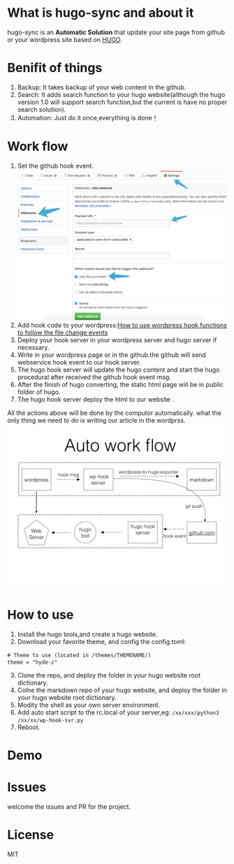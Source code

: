 # What is hugo-sync and about it
hugo-sync is an **Automatic Solution** that update your site page from github or your wordpress site based on [HUGO](https://gohugo.io).

# Benifit of things
1. Backup: It takes backup of your web content in the github.
2. Search: It adds search function to your hugo website(although the hugo version 1.0 will support search function,but the current is have no proper search solution).
3. Automation: Just do it once,everything is done！

# Work flow 
1. Set the github hook event.  
![git hook event](https://raw.githubusercontent.com/hiproz/pub-res/master/git-hook-event.jpg)  
2. Add hook code to your wordpress:[How to use wordpress hook functions to follow the file change events](https://goodmemory.cc/how-to-use-wordpress-hook-functions-to-follow-the-file-change-events/)
3. Deploy your hook server in your wordpress server and hugo server if necessary.
4. Write in your wordpress page or in the github.the github will send webservice hook event to our hook server.  
5. The hugo hook server will update the hugo content and start the hugo procedural after received the github hook event msg.
6. After the finish of hugo converting, the static html page will be in public folder of hugo.  
7. The hugo hook server deploy the html to our website .  

All the actions above will be done by the computor automatically.  what the only thing we need to do is writing our article in the wordprss.  
![hugo-sync work flow](https://raw.githubusercontent.com/hiproz/pub-res/master/hugo-sync.jpeg)

# How to use
1. Install the hugo tools,and create a hugo website.  
2. Download your favorite theme, and config the config.toml: 
```
# Theme to use (located in /themes/THEMENAME/)    
theme = "hyde-z"
```
3. Clone the repo, and deploy the folder in your hugo website root dictionary.  
4. Colne the markdown repo of your hugo website, and deploy the folder in your hugo website root dictionary. 
5. Modity the shell as your own server environment.  
6. Add auto start script to the rc.local of your server,eg:
```/xx/xxx/python3 /xx/xx/wp-hook-svr.py```
7. Reboot.

# Demo

# Issues
welcome the issues and PR for the project.

# License
MIT

